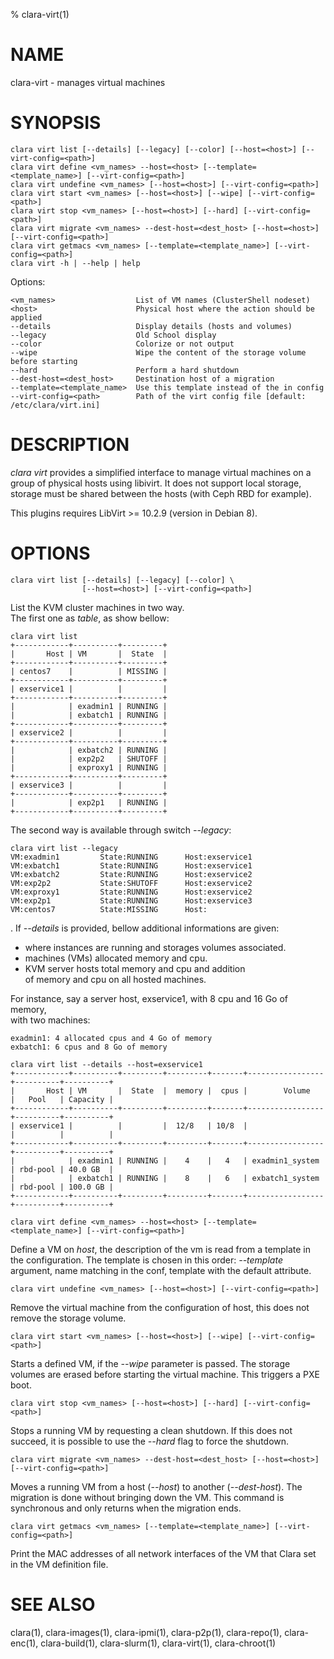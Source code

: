 % clara-virt(1)

# NAME

clara-virt - manages virtual machines

# SYNOPSIS

    clara virt list [--details] [--legacy] [--color] [--host=<host>] [--virt-config=<path>]
    clara virt define <vm_names> --host=<host> [--template=<template_name>] [--virt-config=<path>]
    clara virt undefine <vm_names> [--host=<host>] [--virt-config=<path>]
    clara virt start <vm_names> [--host=<host>] [--wipe] [--virt-config=<path>]
    clara virt stop <vm_names> [--host=<host>] [--hard] [--virt-config=<path>]
    clara virt migrate <vm_names> --dest-host=<dest_host> [--host=<host>] [--virt-config=<path>]
    clara virt getmacs <vm_names> [--template=<template_name>] [--virt-config=<path>]
    clara virt -h | --help | help

Options:

    <vm_names>                  List of VM names (ClusterShell nodeset)
    <host>                      Physical host where the action should be applied
    --details                   Display details (hosts and volumes)
    --legacy                    Old School display
    --color                     Colorize or not output
    --wipe                      Wipe the content of the storage volume before starting
    --hard                      Perform a hard shutdown
    --dest-host=<dest_host>     Destination host of a migration
    --template=<template_name>  Use this template instead of the in config
    --virt-config=<path>        Path of the virt config file [default: /etc/clara/virt.ini]

# DESCRIPTION

*clara virt* provides a simplified interface to manage virtual machines on a group of
physical hosts using libivirt. It does not support local storage, storage must be shared
between the hosts (with Ceph RBD for example).

This plugins requires LibVirt >= 10.2.9 (version in Debian 8).

# OPTIONS

    clara virt list [--details] [--legacy] [--color] \
                    [--host=<host>] [--virt-config=<path>]

List the KVM cluster machines in two way.\
The first one as *table*, as show bellow:

```
clara virt list
+------------+----------+---------+
|       Host | VM       |  State  |
+------------+----------+---------+
| centos7    |          | MISSING |
+------------+----------+---------+
| exservice1 |          |         |
+------------+----------+---------+
|            | exadmin1 | RUNNING |
|            | exbatch1 | RUNNING |
+------------+----------+---------+
| exservice2 |          |         |
+------------+----------+---------+
|            | exbatch2 | RUNNING |
|            | exp2p2   | SHUTOFF |
|            | exproxy1 | RUNNING |
+------------+----------+---------+
| exservice3 |          |         |
+------------+----------+---------+
|            | exp2p1   | RUNNING |
+------------+----------+---------+
```

The second way is available through switch *--legacy*:

```
clara virt list --legacy
VM:exadmin1         State:RUNNING      Host:exservice1
VM:exbatch1         State:RUNNING      Host:exservice1
VM:exbatch2         State:RUNNING      Host:exservice2
VM:exp2p2           State:SHUTOFF      Host:exservice2
VM:exproxy1         State:RUNNING      Host:exservice2
VM:exp2p1           State:RUNNING      Host:exservice3
VM:centos7          State:MISSING      Host:
```

. If *--details* is provided, bellow additional informations are given:
- where instances are running and storages volumes associated.
- machines (VMs) allocated memory and cpu.
- KVM server hosts total memory and cpu and addition \
  of memory and cpu on all hosted machines.

For instance, say a server host, exservice1, with 8 cpu and 16 Go of memory,\
with two machines:

    exadmin1: 4 allocated cpus and 4 Go of memory
    exbatch1: 6 cpus and 8 Go of memory

```
clara virt list --details --host=exservice1
+------------+----------+---------+---------+-------+-----------------+----------+----------+
|       Host | VM       |  State  |  memory |  cpus |        Volume   |   Pool   | Capacity |
+------------+----------+---------+---------+-------+-----------------+----------+----------+
| exservice1 |          |         |  12/8   | 10/8  |                 |          |          |
+------------+----------+---------+---------+-------+-----------------+----------+----------+
|            | exadmin1 | RUNNING |    4    |   4   | exadmin1_system | rbd-pool | 40.0 GB  |
|            | exbatch1 | RUNNING |    8    |   6   | exbatch1_system | rbd-pool | 100.0 GB |
+------------+----------+---------+---------+-------+-----------------+----------+----------+
```

    clara virt define <vm_names> --host=<host> [--template=<template_name>] [--virt-config=<path>]

Define a VM on *host*, the description of the vm is read from a template in the configuration.
The template is chosen in this order: *--template* argument, name matching in the conf, template
with the default attribute.

    clara virt undefine <vm_names> [--host=<host>] [--virt-config=<path>]

Remove the virtual machine from the configuration of host, this does not remove the storage
volume.

    clara virt start <vm_names> [--host=<host>] [--wipe] [--virt-config=<path>]

Starts a defined VM, if the *--wipe* parameter is passed. The storage volumes are erased before
starting the virtual machine. This triggers a PXE boot.

    clara virt stop <vm_names> [--host=<host>] [--hard] [--virt-config=<path>]

Stops a running VM by requesting a clean shutdown. If this does not succeed, it is possible to
use the *--hard* flag to force the shutdown.

    clara virt migrate <vm_names> --dest-host=<dest_host> [--host=<host>] [--virt-config=<path>]

Moves a running VM from a host (*--host*) to another (*--dest-host*). The migration is done without
bringing down the VM. This command is synchronous and only returns when the migration ends.

    clara virt getmacs <vm_names> [--template=<template_name>] [--virt-config=<path>]

Print the MAC addresses of all network interfaces of the VM that Clara set in the VM definition
file.

# SEE ALSO

clara(1), clara-images(1), clara-ipmi(1), clara-p2p(1), clara-repo(1), clara-enc(1), clara-build(1), clara-slurm(1), clara-virt(1), clara-chroot(1)
